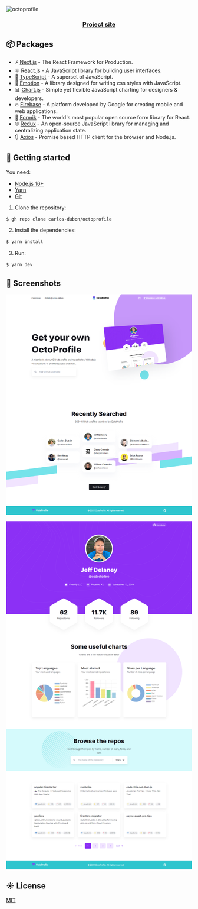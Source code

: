 ![octoprofile](https://socialify.git.ci/carlos-dubon/octoprofile/image?description=1&font=Raleway&forks=1&language=1&logo=https%3A%2F%2Fraw.githubusercontent.com%2Fcarlos-dubon%2Foctoprofile%2F1a1cdf2b7991ab800918ce6b23720344e5ec0db2%2Fpublic%2Fisotype.svg&name=1&owner=1&pattern=Formal%20Invitation&pulls=1&stargazers=1&theme=Light)

<h3 align="center">
   <a href="https://myoctoprofile.vercel.app/" >
 Project site
  </a>
</h3>

## 📦 Packages

- ⚡️ [Next.js](https://nextjs.org/) - The React Framework for Production.
- ⚛️ [React.js](https://reactjs.org/) - A JavaScript library for building user interfaces.
- 💙 [TypeScript](https://www.typescriptlang.org/) - A superset of JavaScript.
- 💅 [Emotion](https://emotion.sh/docs/introduction) - A library designed for writing css styles with JavaScript.
- 📊 [Chart.js](https://www.chartjs.org/) - Simple yet flexible JavaScript charting for designers & developers.
- 🔥 [Firebase](https://firebase.google.com) - A platform developed by Google for creating mobile and web applications.
- 📝 [Formik](https://formik.org/) - The world's most popular open source form library for React.
- 🌐 [Redux](https://redux.js.org/) - An open-source JavaScript library for managing and centralizing application state.
- 🔃 [Axios](https://axios-http.com/) - Promise based HTTP client for the browser and Node.js.

## 🚀 Getting started

You need:

- [Node.js 16+](https://nodejs.org/en/)
- [Yarn](https://yarnpkg.com/)
- [Git](https://git-scm.com/book/en/v2/Getting-Started-Installing-Git)

1. Clone the repository:

```bash
$ gh repo clone carlos-dubon/octoprofile
```

2. Install the dependencies:

```bash
$ yarn install
```

3. Run:

```bash
$ yarn dev
```

## 📸 Screenshots

![2022-07-23-19_53_33](.github/readme/2022-07-23-19_53_33.png)

![2022-07-23-19_48_07](.github/readme/2022-07-23-19_48_07.png)

## ☀️ License

[MIT](./LICENSE)
